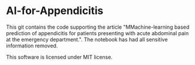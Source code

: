 # AI-for-Appendicitis

This git contains the code supporting the article "MMachine-learning based prediction of appendicitis for patients presenting with acute abdominal pain at the emergency department.". The notebook has had all sensitive information removed.

This software is licensed under MIT license.
